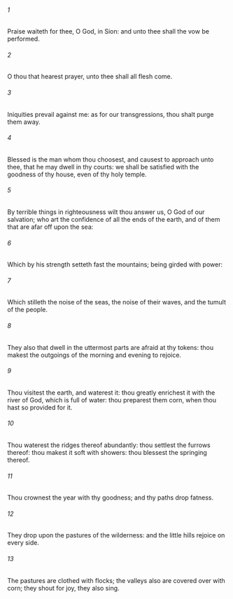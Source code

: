 ###### 1
Praise waiteth for thee, O God, in Sion: and unto thee shall the vow be performed.

###### 2
O thou that hearest prayer, unto thee shall all flesh come.

###### 3
Iniquities prevail against me: as for our transgressions, thou shalt purge them away.

###### 4
Blessed is the man whom thou choosest, and causest to approach unto thee, that he may dwell in thy courts: we shall be satisfied with the goodness of thy house, even of thy holy temple.

###### 5
By terrible things in righteousness wilt thou answer us, O God of our salvation; who art the confidence of all the ends of the earth, and of them that are afar off upon the sea:

###### 6
Which by his strength setteth fast the mountains; being girded with power:

###### 7
Which stilleth the noise of the seas, the noise of their waves, and the tumult of the people.

###### 8
They also that dwell in the uttermost parts are afraid at thy tokens: thou makest the outgoings of the morning and evening to rejoice.

###### 9
Thou visitest the earth, and waterest it: thou greatly enrichest it with the river of God, which is full of water: thou preparest them corn, when thou hast so provided for it.

###### 10
Thou waterest the ridges thereof abundantly: thou settlest the furrows thereof: thou makest it soft with showers: thou blessest the springing thereof.

###### 11
Thou crownest the year with thy goodness; and thy paths drop fatness.

###### 12
They drop upon the pastures of the wilderness: and the little hills rejoice on every side.

###### 13
The pastures are clothed with flocks; the valleys also are covered over with corn; they shout for joy, they also sing.

